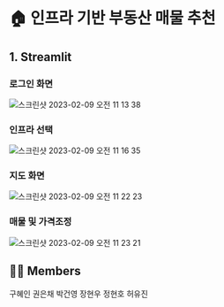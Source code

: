 # :house: 인프라 기반 부동산 매물 추천

## 1. Streamlit

### 로그인 화면 

  ![스크린샷 2023-02-09 오전 11 13 38](https://user-images.githubusercontent.com/65005242/217699407-31122791-1d8d-4efc-ad3b-2002f402f166.png)
  
  
### 인프라 선택 
  ![스크린샷 2023-02-09 오전 11 16 35](https://user-images.githubusercontent.com/65005242/217699917-0b25daa2-dc96-4210-983f-a76d4e45837a.png)
  

### 지도 화면
  ![스크린샷 2023-02-09 오전 11 22 23](https://user-images.githubusercontent.com/65005242/217700851-ca5dfffd-d7c9-46c9-9806-feec7781f13a.png)


### 매물 및 가격조정 
  ![스크린샷 2023-02-09 오전 11 23 21](https://user-images.githubusercontent.com/65005242/217701157-532853d2-97af-48a9-9151-c7fc83f3415a.png)


## :man_technologist: Members
구혜인 권은채 박건영 장현우 정현호 허유진



